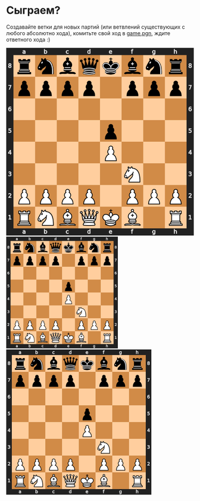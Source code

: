# Сыграем?

Создавайте ветки для новых партий (или ветвлений существующих с любого абсолютно хода), комитьте свой ход в [game.pgn](https://github.com/razonrus/chess_with_me/blob/main/game.pgn), ждите ответного хода :)

<!--  ![example workflow](https://github.com/razonrus/chess_with_me/actions/workflows/main.yml/badge.svg)-->
![Chess Position](https://github.com/razonrus/chess_with_me/raw/main/chess_position.svg)
<img src="https://github.com/razonrus/chess_with_me/raw/main/chess_position.svg" width="300"/>
![Chess Position](https://github.com/razonrus/chess_with_me/raw/main/chess_position.png?)
